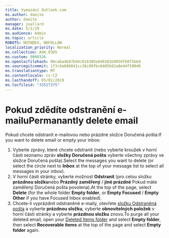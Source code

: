 ```yaml
---
title: Vymazání Outlook.com
ms.author: daeite
author: daeite
manager: joallard
ms.date: 5/1/19
ms.audience: Admin
ms.topic: article
ROBOTS: NOINDEX, NOFOLLOW
localization_priority: Normal
ms.collection: Adm_O365
ms.custom: 9000336
ms.openlocfilehash: 06caba4b87bd4c016305e840381b9859f68f5b64
ms.sourcegitcommit: 1f3c9a60b041cc26c09fbc6485b92a8e44f500d6
ms.translationtype: MT
ms.contentlocale: cs-CZ
ms.lasthandoff: 05/01/2019
ms.locfileid: "33527375"
---
```

# <a name="permanantly-delete-email"></a><span data-ttu-id="a9d7a-102">Pokud zdědíte odstranění e-mailu</span><span class="sxs-lookup"><span data-stu-id="a9d7a-102">Permanantly delete email</span></span>

<span data-ttu-id="a9d7a-103">Pokud chcete odstranit e-mailovou nebo prázdné složce Doručená pošta:</span><span class="sxs-lookup"><span data-stu-id="a9d7a-103">If you want to delete email or empty your inbox:</span></span>

1. <span data-ttu-id="a9d7a-104">Vyberte zprávy, které chcete odstranit (nebo vyberte kroužek v horní části seznamu zpráv **složky Doručená pošta** vyberte všechny zprávy ve složce Doručená pošta).</span><span class="sxs-lookup"><span data-stu-id="a9d7a-104">Select the messages you want to delete (or select the circle next to **Inbox** at the top of your message list to select all messages in your inbox).</span></span>
1. <span data-ttu-id="a9d7a-105">V horní části stránky, vyberte možnost **Odstranit** (pro celou složku **prázdnou složku**nebo **Prázdný zaměřený** / **jiné prázdné** Pokud máte zaměřený Doručená pošta povolena).</span><span class="sxs-lookup"><span data-stu-id="a9d7a-105">At the top of the page, select **Delete** (for the whole folder **Empty folder**, or **Empty Focused** / **Empty Other** if you have Focused Inbox enabled).</span></span>
1. <span data-ttu-id="a9d7a-106">Chcete-li vyprázdnit odstraněné e-maily, otevřete [složku Odstraněná pošta](https://outlook.live.com/mail/deleteditems) a vyberte **prázdnou složku**, vyberte **obnovitelných položek** v horní části stránky a vyberte **prázdnou složku** znovu.</span><span class="sxs-lookup"><span data-stu-id="a9d7a-106">To purge all your deleted email, open your [Deleted Items folder](https://outlook.live.com/mail/deleteditems) and select **Empty folder**, then select **Recoverable items** at the top of the page and select **Empty folder** again.</span></span>